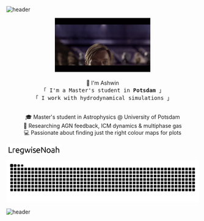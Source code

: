 ![header](https://capsule-render.vercel.app/api?type=waving&color=gradient&customColorList=24&height=300&section=header&text=Hello%There!&capsule%20render&fontSize=90&height=100&animation=fadeIn)

<!-- gif -->
<div align="center">
  <img src="https://github.com/GregwiseNoah/GregwiseNoah/blob/main/assets/obi.gif" alt="obi wan popping up" width="250">
</div>

<br>
<div align="center">
  <!-- Intro -->
  👋 I'm  Ashwin
  <br>
  <samp>
    「 I'm a Master's student in <b>Potsdam</b> 」 <br>
    「 I work with hydrodynamical simulations 」 <br><br>
  </samp>
</div>

<p align="center">
  🎓 Master's student in Astrophysics @ University of Potsdam <br>
  🔭 Researching AGN feedback, ICM dynamics & multiphase gas <br>
  💻 Passionate about finding just the right colour maps for plots
</p>

<p><picture>
    <source media="(prefers-color-scheme: dark)" srcset="assets/anagram_dark.gif" />
    <source media="(prefers-color-scheme: light)" srcset="assets/anagram_light.gif" />
    <img alt="gregwisenoah ↔ ashwin_george" src="assets/anagram_light.gif" height="30" style="vertical-align: middle;">
  </picture> <br> </p>

<picture>
  <source media="(prefers-color-scheme: dark)" srcset="https://raw.githubusercontent.com/GregwiseNoah/GregwiseNoah/output/github-contribution-grid-snake-dark.svg" />
  <source media="(prefers-color-scheme: light)" srcset="https://raw.githubusercontent.com/GregwiseNoah/GregwiseNoah/output/github-contribution-grid-snake.svg" />
  <img alt="github-snake" src="https://raw.githubusercontent.com/GregwiseNoah/GregwiseNoah/output/github-contribution-grid-snake.svg" />
</picture>

![header](https://capsule-render.vercel.app/api?type=waving&color=gradient&customColorList=24&height=300&section=footer&height=100&animation=fadeIn)
